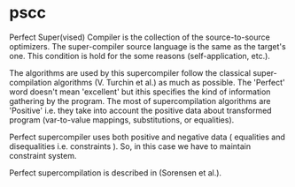 # pscc
Perfect Super(vised) Compiler is the collection of the source-to-source optimizers. 
The super-compiler source language is the same as the target's one. This condition is hold for the some reasons (self-application, etc.).

The algorithms are used by this supercompiler follow the classical super-compilation algorithms (V. Turchin et al.) as much as possible.
The 'Perfect' word doesn't mean 'excellent' but ithis specifies the kind of information gathering by the program. 
The most of supercompilation algorithms are 'Positive' i.e. they take into account the positive data about transformed program (var-to-value mappings, substitutions, or equalities).

Perfect supercompiler uses both positive and negative data ( equalities and disequalities i.e. constraints ). So, in this case we have to maintain constraint system.

Perfect supercompilation is described in (Sorensen et al.).
